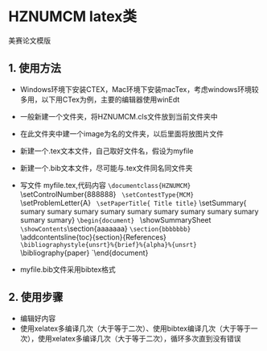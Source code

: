 # HZNUMCM latex类
美赛论文模版

## 1. 使用方法
- Windows环境下安装CTEX，Mac环境下安装macTex，考虑windows环境较多用，以下用CTex为例，主要的编辑器使用winEdt
- 一般新建一个文件夹，将HZNUMCM.cls文件放到当前文件夹中
- 在此文件夹中建一个image为名的文件夹，以后里面将放图片文件
- 新建一个.tex文本文件，自己取好文件名，假设为myfile
- 新建一个.bib文本文件，尽可能与.tex文件同名同文件夹
- 写文件 myfile.tex,代码内容
`\documentclass{HZNUMCM}
`  \setControlNumber{888888}
`  \setContestType{MCM}
`  \setProblemLetter{A}
`  \setPaperTitle{ Title title}
`  \setSummary{ sumary sumary sumary sumary sumary sumary sumary sumary sumary sumary sumary}
`\begin{document}
`  \showSummarySheet
`  \showContents
`\section{aaaaaaa}
`\section{bbbbbbb}
`  \addcontentsline{toc}{section}{References}
`  \bibliographystyle{unsrt}%{brief}%{alpha}%{unsrt}
`  \bibliography{paper}
`\end{document}
 

- myfile.bib文件采用bibtex格式
  
## 2. 使用步骤
- 编辑好内容
- 使用xelatex多编译几次（大于等于二次）、使用bibtex编译几次（大于等于一次），使用xelatex多编译几次（大于等于二次），循环多次直到没有错误

